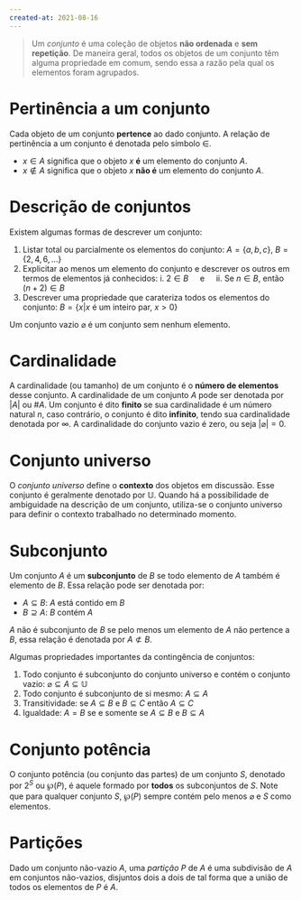 ```yaml
---
created-at: 2021-08-16
---
```

> Um *conjunto* é uma coleção de objetos **não ordenada** e **sem repetição**. De maneira geral, todos os objetos de um conjunto têm alguma propriedade em comum, sendo essa a razão pela qual os elementos foram agrupados.

# Pertinência a um conjunto
Cada objeto de um conjunto **pertence** ao dado conjunto. A relação de pertinência a um conjunto é denotada pelo símbolo $\in$.
- $x \in A$ significa que o objeto $x$ **é** um elemento do conjunto $A$.
- $x \notin A$ significa que o objeto $x$ **não é** um elemento do conjunto $A$.

# Descrição de conjuntos
Existem algumas formas de descrever um conjunto:

1. Listar total ou parcialmente os elementos do conjunto: $A = \{a, b, c\}$, $B = \{2, 4, 6, \dots\}$
2. Explicitar ao menos um elemento do conjunto e descrever os outros em termos de elementos já conhecidos: $\text{i. } 2 \in B \quad$ e $\quad\text{ii. Se } n \in B \text{, então } (n + 2) \in B$
3. Descrever uma propriedade que carateriza todos os elementos do conjunto: $B = \{x | x \text{ é um inteiro par, } x > 0\}$

Um conjunto vazio $\varnothing$ é um conjunto sem nenhum elemento.

# Cardinalidade
A cardinalidade (ou tamanho) de um conjunto é o **número de elementos** desse conjunto. A cardinalidade de um conjunto $A$ pode ser denotada por $|A|$ ou $\#A$.
Um conjunto é dito **finito** se sua cardinalidade é um número natural $n$, caso contrário, o conjunto é dito **infinito**, tendo sua cardinalidade denotada por $\infty$.
A cardinalidade do conjunto vazio é zero, ou seja $|\varnothing| = 0$.

# Conjunto universo
O *conjunto universo* define o **contexto** dos objetos em discussão. Esse conjunto é geralmente denotado por $\mathbb{U}$. Quando há a possibilidade de ambiguidade na descrição de um conjunto, utiliza-se o conjunto universo para definir o contexto trabalhado no determinado momento.

# Subconjunto
Um conjunto $A$ é um **subconjunto** de $B$ se todo elemento de $A$ também é elemento de $B$. Essa relação pode ser denotada por:
- $A \subseteq B$: $A$ está contido em $B$
- $B \supseteq A$: $B$ contém $A$

$A$ não é subconjunto de $B$ se pelo menos um elemento de $A$ não pertence a $B$, essa relação é denotada por $A \not\subset B$.

Algumas propriedades importantes da contingência de conjuntos:
1. Todo conjunto é subconjunto do conjunto universo e contém o conjunto vazio: $\varnothing \subseteq A \subseteq \mathbb{U}$
2. Todo conjunto é subconjunto de si mesmo: $A \subseteq A$
3. Transitividade: se $A \subseteq B$ e $B \subseteq C$ então $A \subseteq C$
4. Igualdade: $A = B$ se e somente se $A \subseteq B$ e $B \subseteq A$

# Conjunto potência
O conjunto potência (ou conjunto das partes) de um conjunto $S$, denotado por $2^S$ ou $\wp (P)$, é aquele formado por **todos** os subconjuntos de $S$. Note que para qualquer conjunto $S$, $\wp (P)$ sempre contém pelo menos $\varnothing$ e $S$ como elementos.

# Partições
Dado um conjunto não-vazio $A$, uma *partição* $P$ de $A$ é uma subdivisão de $A$ em conjuntos não-vazios, disjuntos dois a dois de tal forma que a união de todos os elementos de $P$ é $A$.